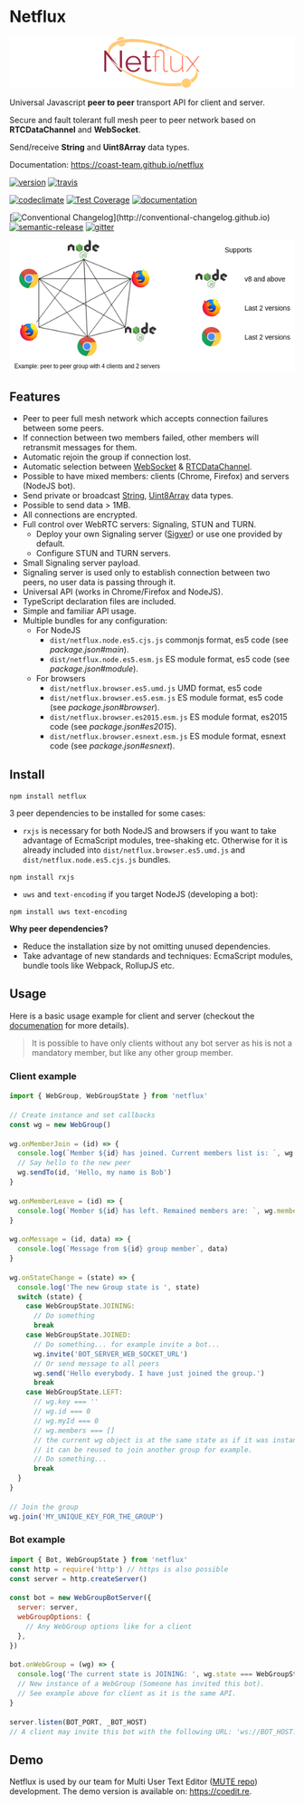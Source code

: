 # Netflux

![Netflux logo][logo]

Universal Javascript **peer to peer** transport API for client and server.

Secure and fault tolerant full mesh peer to peer network based on **RTCDataChannel** and **WebSocket**.

Send/receive **String** and **Uint8Array** data types.

Documentation: <https://coast-team.github.io/netflux>

[![version](https://img.shields.io/npm/v/netflux.svg?style=flat-square)](https://www.npmjs.com/package/netflux)
[![travis](https://travis-ci.org/coast-team/netflux.svg?branch=master)](https://travis-ci.org/coast-team/netflux)

[![codeclimate](https://codeclimate.com/github/coast-team/netflux/badges/gpa.svg)](https://codeclimate.com/github/coast-team/netflux)
[![Test Coverage](https://api.codeclimate.com/v1/badges/65c5d6308e7e58edd7b0/test_coverage)](https://codeclimate.com/github/coast-team/netflux/test_coverage)
[![documentation](https://coast-team.github.io/netflux/badge.svg)](https://coast-team.github.io/netflux)

[![Conventional Changelog](https://img.shields.io/badge/changelog-conventional-brightgreen.svg?)](http://conventional-changelog.github.io)
[![semantic-release](https://img.shields.io/badge/%20%20%F0%9F%93%A6%F0%9F%9A%80-semantic--release-e10079.svg?style=flat-square)](https://github.com/semantic-release/semantic-release)
[![gitter](https://img.shields.io/badge/GITTER-join%20chat-green.svg?style=flat-square)](https://gitter.im/coast-team/netflux?utm_source=badge&utm_medium=badge&utm_campaign=pr-badge&utm_content=badge)

![Netflux example][netflux_example]

## Features

- Peer to peer full mesh network which accepts connection failures between some peers.
- If connection between two members failed, other members will retransmit messages for them.
- Automatic rejoin the group if connection lost.
- Automatic selection between [WebSocket][websocket] & [RTCDataChannel][rtcdatachannel].
- Possible to have mixed members: clients (Chrome, Firefox) and servers (NodeJS bot).
- Send private or broadcast [String][string], [Uint8Array][uint8array] data types.
- Possible to send data > 1MB.
- All connections are encrypted.
- Full control over WebRTC servers: Signaling, STUN and TURN.
  - Deploy your own Signaling server ([Sigver][sigver]) or use one provided by default.
  - Configure STUN and TURN servers.
- Small Signaling server payload.
- Signaling server is used only to establish connection between two peers, no user data is passing through it.
- Universal API (works in Chrome/Firefox and NodeJS).
- TypeScript declaration files are included.
- Simple and familiar API usage.
- Multiple bundles for any configuration:
  - For NodeJS
    - `dist/netflux.node.es5.cjs.js` commonjs format, es5 code (see _package.json#main_).
    - `dist/netflux.node.es5.esm.js` ES module format, es5 code (see _package.json#module_).
  - For browsers
    - `dist/netflux.browser.es5.umd.js` UMD format, es5 code
    - `dist/netflux.browser.es5.esm.js` ES module format, es5 code (see _package.json#browser_).
    - `dist/netflux.browser.es2015.esm.js` ES module format, es2015 code (see _package.json#es2015_).
    - `dist/netflux.browser.esnext.esm.js` ES module format, esnext code (see _package.json#esnext_).

## Install

```shell
npm install netflux
```

3 peer dependencies to be installed for some cases:

- `rxjs` is necessary for both NodeJS and browsers if you want to take advantage of EcmaScript modules, tree-shaking etc. Otherwise for it is already included into `dist/netflux.browser.es5.umd.js` and `dist/netflux.node.es5.cjs.js` bundles.

```shell
npm install rxjs
```

- `uws` and `text-encoding` if you target NodeJS (developing a bot):

```shell
npm install uws text-encoding
```

**Why peer dependencies?**

- Reduce the installation size by not omitting unused dependencies.
- Take advantage of new standards and techniques: EcmaScript modules, bundle tools like Webpack, RollupJS etc.

## Usage

Here is a basic usage example for client and server (checkout the [documenation](https://coast-team.github.io/netflux) for more details).

> It is possible to have only clients without any bot server as his is not a mandatory member, but like any other group member.

### Client example

```javascript
import { WebGroup, WebGroupState } from 'netflux'

// Create instance and set callbacks
const wg = new WebGroup()

wg.onMemberJoin = (id) => {
  console.log(`Member ${id} has joined. Current members list is: `, wg.members)
  // Say hello to the new peer
  wg.sendTo(id, 'Hello, my name is Bob')
}

wg.onMemberLeave = (id) => {
  console.log(`Member ${id} has left. Remained members are: `, wg.members)
}

wg.onMessage = (id, data) => {
  console.log(`Message from ${id} group member`, data)
}

wg.onStateChange = (state) => {
  console.log('The new Group state is ', state)
  switch (state) {
    case WebGroupState.JOINING:
      // Do something
      break
    case WebGroupState.JOINED:
      // Do something... for example invite a bot...
      wg.invite('BOT_SERVER_WEB_SOCKET_URL')
      // Or send message to all peers
      wg.send('Hello everybody. I have just joined the group.')
      break
    case WebGroupState.LEFT:
      // wg.key === ''
      // wg.id === 0
      // wg.myId === 0
      // wg.members === []
      // the current wg object is at the same state as if it was instantiated via new WebGroup(...), hence
      // it can be reused to join another group for example.
      // Do something...
      break
  }
}

// Join the group
wg.join('MY_UNIQUE_KEY_FOR_THE_GROUP')
```

### Bot example

```javascript
import { Bot, WebGroupState } from 'netflux'
const http = require('http') // https is also possible
const server = http.createServer()

const bot = new WebGroupBotServer({
  server: server,
  webGroupOptions: {
    // Any WebGroup options like for a client
  },
})

bot.onWebGroup = (wg) => {
  console.log('The current state is JOINING: ', wg.state === WebGroupState.JOINING)
  // New instance of a WebGroup (Someone has invited this bot).
  // See example above for client as it is the same API.
}

server.listen(BOT_PORT, _BOT_HOST)
// A client may invite this bot with the following URL: 'ws://BOT_HOST:BOT_PORT'
```

## Demo

Netflux is used by our team for Multi User Text Editor ([MUTE repo](https://github.com/coast-team/mute)) development. The demo version is available on: <https://coedit.re>.

[websocket]: https://developer.mozilla.org/en/docs/Web/API/WebSocket
[rtcdatachannel]: https://developer.mozilla.org/en/docs/Web/API/RTCDataChannel
[string]: https://developer.mozilla.org/en/docs/Web/JavaScript/Reference/Global_Objects/String
[uint8array]: https://developer.mozilla.org/docs/Web/JavaScript/Reference/Global_Objects/Uint8Array
[sigver]: https://github.com/coast-team/sigver
[logo]: manual/asset/logo_760px.png
[netflux_example]: manual/asset/example.png
